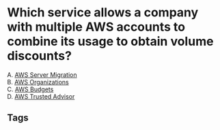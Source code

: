 # Which service allows a company with multiple AWS accounts to combine its usage to obtain volume discounts?

A. [AWS Server Migration](https://github.com/EliotKhachi//publicZk/tree/main/202309130506)  
B. [AWS Organizations](https://github.com/EliotKhachi//publicZk/tree/main/202309130509)  
C. [AWS Budgets](https://github.com/EliotKhachi//publicZk/tree/main/202309130510)  
D. [AWS Trusted Advisor](https://github.com/EliotKhachi//publicZk/tree/main/202309130459)  

## Tags
